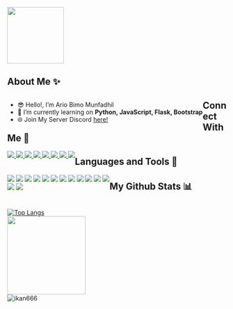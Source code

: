 
<a  href="#"><img  src="https://visitor-badge.laobi.icu/badge?page_id=abmptrm.abmptrm&style=for-the-badge&left_text=Profile%20Views&right_color=brightgreen" width="130">
</a>
<!-- <a  href="#"  ><img  src="https://komarev.com/ghpvc/?username=abmptrm&color=brightgreen" width="140">
</a> -->
<h2 align="left"> About Me ✨ </h2>
<div  style="float:left;">
 
 - 😎  Hello!, I’m Ario Bimo Munfadhil
 - 🌱  I’m currently learning on  **Python, JavaScript, Flask, Bootstrap**
 - 🌐  Join My Server Discord  [here!](https://discord.gg/KuCZ8hgeZy)

</div>
<h2 align="left">Connect With Me 🔗</h2>
<div  style="float:left;">
	<a  href="https://discordapp.com/users/831452821689073724"  target="_blank"><img  src="https://img.shields.io/badge/Discord-7289DA?style=for-the-badge&logo=discord&logoColor=white">
</a>
<a  href="https://github.com/abmptrm"  target="_blank"><img  src="https://img.shields.io/badge/GitHub-100000?style=for-the-badge&logo=github&logoColor=white">
</a>
<a  href="#"  target="_blank"><img  src="https://img.shields.io/badge/Gmail-D14836?style=for-the-badge&logo=gmail&logoColor=white">
</a>
<a  href="#"  target="_blank"><img  src="https://img.shields.io/badge/Codepen-000000?style=for-the-badge&logo=codepen&logoColor=white">
</a>
<a  href="#"  target="_blank"><img  src="https://img.shields.io/badge/Spotify-1ED760?&style=for-the-badge&logo=spotify&logoColor=white">
</a>
<a  href="#"  target="_blank"><img  src="https://img.shields.io/badge/Instagram-E4405F?style=for-the-badge&logo=instagram&logoColor=white">
</a>
<a  href="#"  target="_blank"><img  src="https://img.shields.io/badge/Twitter-1DA1F2?style=for-the-badge&logo=twitter&logoColor=white">
</a>
<a  href="#"  target="_blank"><img  src="https://img.shields.io/badge/LinkedIn-0077B5?style=for-the-badge&logo=linkedin&logoColor=white">
</a>

</div>


<h2 align="left"> Languages and Tools 🔧 </h2>
<div  style="float:left;">
	<img src="https://img.shields.io/badge/Ubuntu-E95420?style=for-the-badge&logo=ubuntu&logoColor=white">
	<img src="https://img.shields.io/badge/Visual_Studio_Code-0078D4?style=for-the-badge&logo=visual%20studio%20code&logoColor=white"> 
	<img src="https://img.shields.io/badge/Visual_Studio-5C2D91?style=for-the-badge&logo=visual%20studio&logoColor=white"> 
	<img src="https://img.shields.io/badge/sublime_text-%23575757.svg?&style=for-the-badge&logo=sublime-text&logoColor=important">
	<img src="https://img.shields.io/badge/Canva-%2300C4CC.svg?&style=for-the-badge&logo=Canva&logoColor=white">
	<img src="https://img.shields.io/badge/HTML-E34F26?style=for-the-badge&logo=html5&logoColor=white">
	<img src="https://img.shields.io/badge/CSS-1572B6?style=for-the-badge&logo=css3&logoColor=white">
	<img src="https://img.shields.io/badge/Python-3776AB?style=for-the-badge&logo=python&logoColor=white">
	<img src="https://img.shields.io/badge/PHP-777BB4?style=for-the-badge&logo=php&logoColor=white">
	<img src="https://img.shields.io/badge/Bootstrap-563D7C?style=for-the-badge&logo=bootstrap&logoColor=white">
	<img src="https://img.shields.io/badge/Flask-000000?style=for-the-badge&logo=flask&logoColor=white">
	<img src="https://img.shields.io/badge/MySQL-005C84?style=for-the-badge&logo=mysql&logoColor=white">
	<br>
	<img src="https://img.shields.io/badge/Heroku-430098?style=for-the-badge&logo=heroku&logoColor=white">
	<img src="https://img.shields.io/badge/Netlify-00C7B7?style=for-the-badge&logo=netlify&logoColor=white">
</div>


<h2 align="left"> My Github Stats 📊 </h2>
<div  style="float:left;">
 
[![Top Langs](https://github-readme-stats.vercel.app/api/top-langs/?username=abmptrm&layout=compact)](https://github.com/abmptrm/github-readme-stats)<br>
<img height="180em" src="https://github-readme-stats-eight-theta.vercel.app/api?username=abmptrm&show_icons=true&include_all_commits=true&count_private=true"/><br>
<img align="center" src="https://github-readme-streak-stats.herokuapp.com/?user=abmptrm&" alt="ikan666" /> <br>

</div>

